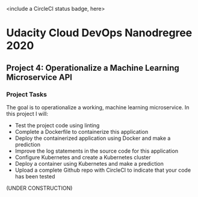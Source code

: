 <include a CircleCI status badge, here>

# Udacity Cloud DevOps Nanodregree 2020
## Project 4: Operationalize a Machine Learning Microservice API

### Project Tasks

The goal is to operationalize a working, machine learning microservice. In this project I will:
* Test the project code using linting
* Complete a Dockerfile to containerize this application
* Deploy the containerized application using Docker and make a prediction
* Improve the log statements in the source code for this application
* Configure Kubernetes and create a Kubernetes cluster
* Deploy a container using Kubernetes and make a prediction
* Upload a complete Github repo with CircleCI to indicate that your code has been tested

(UNDER CONSTRUCTION)
